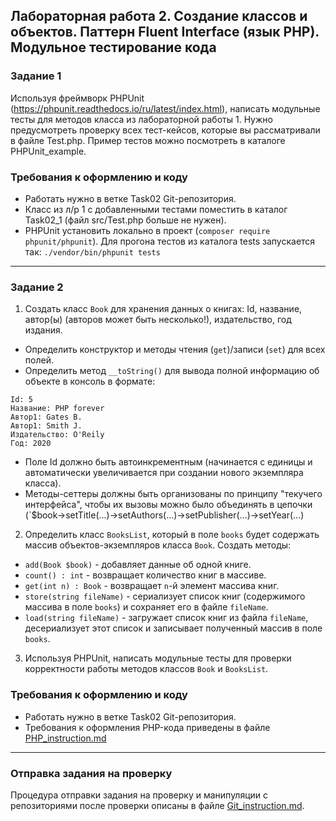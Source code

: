 ##                             Лабораторная работа 2. Создание классов и объектов. Паттерн Fluent Interface (язык PHP). Модульное тестирование кода
### Задание 1
Используя фреймворк PHPUnit (https://phpunit.readthedocs.io/ru/latest/index.html), написать модульные тесты для методов класса из лабораторной работы 1. Нужно предусмотреть проверку всех тест-кейсов, которые вы рассматривали в файле Test.php.
Пример тестов можно посмотреть в каталоге PHPUnit_example.

### Требования к оформлению и коду
* Работать нужно в ветке Task02 Git-репозитория.
* Класс из л/р 1 с добавленными тестами поместить в каталог Task02_1 (файл src/Test.php больше не нужен).
* PHPUnit установить локально в проект (`composer require phpunit/phpunit`). Для прогона тестов из каталога tests запускается так: `./vendor/bin/phpunit tests`

- - -

### Задание 2
1. Создать класс `Book` для хранения данных о книгах: Id, название, автор(ы) (авторов может быть несколько!), издательство, год издания.
* Определить конструктор и методы чтения (`get`)/записи (`set`) для всех полей.
* Определить метод `__toString()` для вывода полной информацию об объекте в консоль в формате:

```
Id: 5
Название: PHP forever
Автор1: Gates B.
Автор1: Smith J.
Издательство: O'Reily
Год: 2020
```
* Поле Id должно быть автоинкрементным (начинается с единицы и автоматически увеличивается при создании нового экземпляра класса).
* Методы-сеттеры должны быть организованы по принципу "текучего интерфейса", чтобы их вызовы можно было объединять в цепочки (`$book->setTitle(...)->setAuthors(...)->setPublisher(...)->setYear(...)

2. Определить класс `BooksList`, который в поле `books` будет содержать массив объектов-экземпляров класса `Book`. Создать методы:
* `add(Book $book)` - добавляет данные об одной книге.
* `count() : int` - возвращает количество книг в массиве.
* `get(int n) : Book` - возвращает `n`-й элемент массива книг.
* `store(string fileName)` - сериализует список книг (содержимого массива в поле `books`) и сохраняет его в файле `fileName`.
* `load(string fileName)` - загружает список книг из файла `fileName`, десериализует этот список и записывает полученный массив в поле `books`.
3. Используя PHPUnit, написать модульные тесты для проверки корректности работы методов классов `Book` и `BooksList`.

### Требования к оформлению и коду
* Работать нужно в ветке Task02 Git-репозитория.
* Требования к оформления PHP-кода приведены в файле [PHP_instruction.md](PHP_instruction.md)

- - -

### Отправка задания на проверку
Процедура отправки задания на проверку и манипуляции с репозиториями после проверки описаны в файле [Git_instruction.md](Git_instruction.md).
